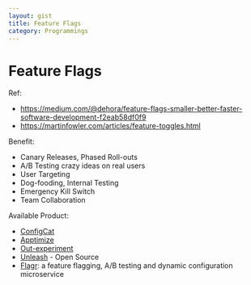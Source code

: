 ```yaml
---
layout: gist
title: Feature Flags
category: Programmings
---
```


# Feature Flags

Ref: 
- <https://medium.com/@dehora/feature-flags-smaller-better-faster-software-development-f2eab58df0f9>
- <https://martinfowler.com/articles/feature-toggles.html>

Benefit:
- Canary Releases, Phased Roll-outs
- A/B Testing crazy ideas on real users
- User Targeting
- Dog-fooding, Internal Testing
- Emergency Kill Switch
- Team Collaboration


Available Product: 
- [ConfigCat](https://configcat.com/)
- [Apptimize](https://apptimize.com/)
- [Out-experiment](https://www.optimizely.com/)
- [Unleash](https://github.com/Unleash/unleash) - Open Source
- [Flagr](https://github.com/checkr/flagr): a feature flagging, A/B testing and dynamic configuration microservice